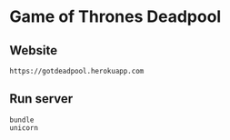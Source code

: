 # Game of Thrones Deadpool

## Website

```
https://gotdeadpool.herokuapp.com
```

## Run server

```
bundle
unicorn
```
